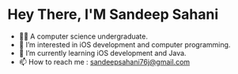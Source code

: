 # Hey There, I'M Sandeep Sahani

- 👨‍💻 A computer science undergraduate.
- 👀 I’m interested in iOS development and computer programming.
- 🌱 I’m currently learning iOS development and Java.
- 📫 How to reach me : sandeepsahani76j@gmail.com
